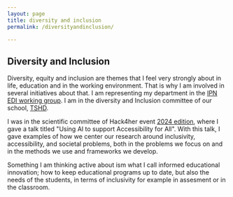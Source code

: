 ```yaml
---
layout: page
title: diversity and inclusion
permalink: /diversityandinclusion/

---
```



## Diversity and Inclusion

Diversity, equity and inclusion are themes that I feel very strongly about in life, education and in the working environment. That is why I am involved in several initiatives about that.
I am representing my department in the [IPN EDI working group](https://ict-research.nl/edi-working-group/).
I am in the diversity and Inclusion committee of our school, [TSHD](https://www.tilburguniversity.edu/nl/over/schools/tshd).

I was in the scientific committee of Hack4her event [2024 edition](https://hack4her.github.io/2024_event.html), where I gave a talk titled "Using AI to support Accessibility for All". With this talk, I gave examples of how we center our research around inclusivity, accessibility, and societal problems, both in the problems we focus on and in the methods we use and frameworks we develop.

Something I am thinking active about ism what I call informed educational innovation; how to keep educational programs up to date,  but also the needs of the students, 
in terms of inclusivity for example in assesment or in the classroom. 
